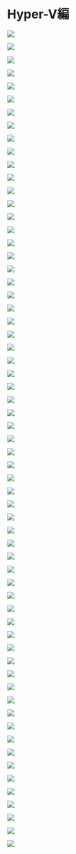 # Hyper-V編




![](./images/hyper-v/001.png)


![](./images/hyper-v/002.png)


![](./images/hyper-v/003.png)


![](./images/hyper-v/004.png)


![](./images/hyper-v/005.png)


![](./images/hyper-v/006.png)


![](./images/hyper-v/007.png)


![](./images/hyper-v/008.png)


![](./images/hyper-v/009.png)


![](./images/hyper-v/010.png)


![](./images/hyper-v/011.png)


![](./images/hyper-v/012.png)


![](./images/hyper-v/013.png)


![](./images/hyper-v/014.png)


![](./images/hyper-v/015.png)


![](./images/hyper-v/016.png)


![](./images/hyper-v/017.png)


![](./images/hyper-v/018.png)


![](./images/hyper-v/019.png)


![](./images/hyper-v/020.png)


![](./images/hyper-v/021.png)


![](./images/hyper-v/022.png)


![](./images/hyper-v/023.png)


![](./images/hyper-v/024.png)


![](./images/hyper-v/025.png)


![](./images/hyper-v/026.png)


![](./images/hyper-v/027.png)


![](./images/hyper-v/028.png)


![](./images/hyper-v/029.png)


![](./images/hyper-v/030.png)


![](./images/hyper-v/031.png)


![](./images/hyper-v/032.png)


![](./images/hyper-v/033.png)


![](./images/hyper-v/034.png)


![](./images/hyper-v/035.png)


![](./images/hyper-v/036.png)


![](./images/hyper-v/037.png)


![](./images/hyper-v/038.png)


![](./images/hyper-v/039.png)


![](./images/hyper-v/040.png)


![](./images/hyper-v/041.png)


![](./images/hyper-v/042.png)


![](./images/hyper-v/043.png)


![](./images/hyper-v/044.png)


![](./images/hyper-v/045.png)


![](./images/hyper-v/046.png)


![](./images/hyper-v/047.png)


![](./images/hyper-v/048.png)


![](./images/hyper-v/049.png)


![](./images/hyper-v/050.png)


![](./images/hyper-v/051.png)


![](./images/hyper-v/052.png)


![](./images/hyper-v/053.png)


![](./images/hyper-v/054.png)


![](./images/hyper-v/055.png)


![](./images/hyper-v/056.png)


![](./images/hyper-v/057.png)


![](./images/hyper-v/058.png)


![](./images/hyper-v/059.png)


![](./images/hyper-v/060.png)


![](./images/hyper-v/061.png)


![](./images/hyper-v/062.png)


![](./images/hyper-v/063.png)


